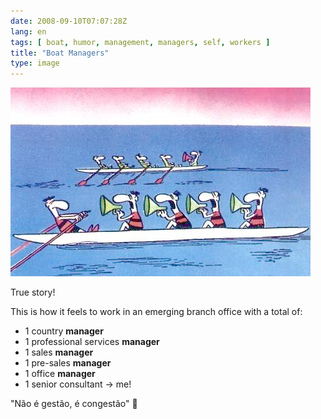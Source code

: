 ```yaml
---
date: 2008-09-10T07:07:28Z
lang: en
tags: [ boat, humor, management, managers, self, workers ]
title: "Boat Managers"
type: image
---
```


![rowing boat with 1 rower and 4 coxswains](boat-managers.jpg)

True story!

This is how it feels to work in an emerging branch office with a total
of:

-   1 country **manager**
-   1 professional services **manager**
-   1 sales **manager**
-   1 pre-sales **manager**
-   1 office **manager**
-   1 senior consultant → me!

"Não é gestão, é congestão" 🙂

